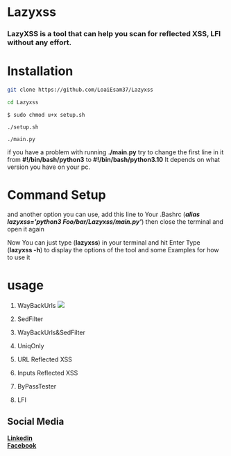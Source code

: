 # Lazyxss

### LazyXSS is a tool that can help you scan for reflected XSS, LFI without any effort.

# Installation

```bash
git clone https://github.com/LoaiEsam37/Lazyxss
```

```bash
cd Lazyxss
```

```
$ sudo chmod u+x setup.sh
```

```
./setup.sh
```

```
./main.py
```

if you have a problem with running **./main.py**
try to change the first line in it from **#!/bin/bash/python3**
to **#!/bin/bash/python3.10**
It depends on what version you have on your pc.

# Command Setup

and another option you can use,
add this line to Your .Bashrc (***alias lazyxss='python3 Foo/bar/Lazyxss/main.py'***) 
then close the terminal and open it again

Now You can just type (**lazyxss**) in your terminal and hit Enter 
Type (**lazyxss -h**) to display the options of the tool and some Examples for how to use it

# usage

1. WayBackUrls
![](https://1drv.ms/u/s!Am2PeKI7aptlkCe-QsGd9h-MplRx?e=6MlwIj)  

2. SedFilter

3. WayBackUrls&SedFilter

4. UniqOnly

5. URL Reflected XSS

6. Inputs Reflected XSS

7. ByPassTester

8. LFI


## Social Media

[**Linkedin**](https://www.linkedin.com/in/loai-esam-109971215/)                         
[**Facebook**](https://www.facebook.com/loai.esam.16/)

